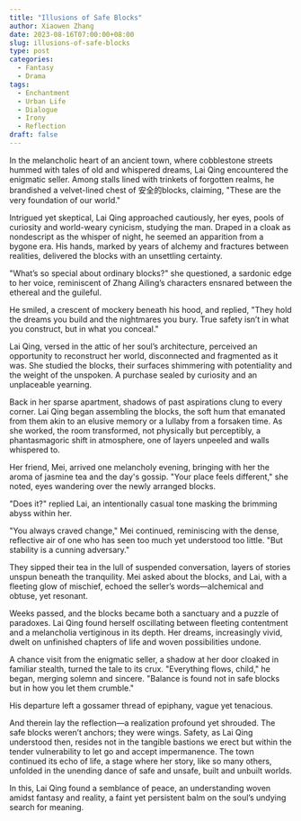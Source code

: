 ```yaml
---
title: "Illusions of Safe Blocks"
author: Xiaowen Zhang
date: 2023-08-16T07:00:00+08:00
slug: illusions-of-safe-blocks
type: post
categories:
  - Fantasy
  - Drama
tags:
  - Enchantment
  - Urban Life
  - Dialogue
  - Irony
  - Reflection
draft: false
---
```


In the melancholic heart of an ancient town, where cobblestone streets hummed with tales of old and whispered dreams, Lai Qing encountered the enigmatic seller. Among stalls lined with trinkets of forgotten realms, he brandished a velvet-lined chest of 安全的blocks, claiming, "These are the very foundation of our world."

Intrigued yet skeptical, Lai Qing approached cautiously, her eyes, pools of curiosity and world-weary cynicism, studying the man. Draped in a cloak as nondescript as the whisper of night, he seemed an apparition from a bygone era. His hands, marked by years of alchemy and fractures between realities, delivered the blocks with an unsettling certainty.

"What’s so special about ordinary blocks?" she questioned, a sardonic edge to her voice, reminiscent of Zhang Ailing’s characters ensnared between the ethereal and the guileful.

He smiled, a crescent of mockery beneath his hood, and replied, "They hold the dreams you build and the nightmares you bury. True safety isn’t in what you construct, but in what you conceal."

Lai Qing, versed in the attic of her soul’s architecture, perceived an opportunity to reconstruct her world, disconnected and fragmented as it was. She studied the blocks, their surfaces shimmering with potentiality and the weight of the unspoken. A purchase sealed by curiosity and an unplaceable yearning.

Back in her sparse apartment, shadows of past aspirations clung to every corner. Lai Qing began assembling the blocks, the soft hum that emanated from them akin to an elusive memory or a lullaby from a forsaken time. As she worked, the room transformed, not physically but perceptibly, a phantasmagoric shift in atmosphere, one of layers unpeeled and walls whispered to.

Her friend, Mei, arrived one melancholy evening, bringing with her the aroma of jasmine tea and the day's gossip. "Your place feels different," she noted, eyes wandering over the newly arranged blocks.

"Does it?" replied Lai, an intentionally casual tone masking the brimming abyss within her.

"You always craved change," Mei continued, reminiscing with the dense, reflective air of one who has seen too much yet understood too little. "But stability is a cunning adversary."

They sipped their tea in the lull of suspended conversation, layers of stories unspun beneath the tranquility. Mei asked about the blocks, and Lai, with a fleeting glow of mischief, echoed the seller’s words—alchemical and obtuse, yet resonant.

Weeks passed, and the blocks became both a sanctuary and a puzzle of paradoxes. Lai Qing found herself oscillating between fleeting contentment and a melancholia vertiginous in its depth. Her dreams, increasingly vivid, dwelt on unfinished chapters of life and woven possibilities undone.

A chance visit from the enigmatic seller, a shadow at her door cloaked in familiar stealth, turned the tale to its crux. "Everything flows, child," he began, merging solemn and sincere. "Balance is found not in safe blocks but in how you let them crumble."

His departure left a gossamer thread of epiphany, vague yet tenacious.

And therein lay the reflection—a realization profound yet shrouded. The safe blocks weren’t anchors; they were wings. Safety, as Lai Qing understood then, resides not in the tangible bastions we erect but within the tender vulnerability to let go and accept impermanence. The town continued its echo of life, a stage where her story, like so many others, unfolded in the unending dance of safe and unsafe, built and unbuilt worlds.

In this, Lai Qing found a semblance of peace, an understanding woven amidst fantasy and reality, a faint yet persistent balm on the soul’s undying search for meaning.